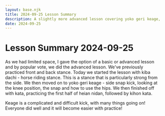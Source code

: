 ```yaml
---
layout: base.njk
title: 2024-09-25 Lesson Summary
description: A slightly more advanced lesson covering yoko geri keage, kiba dachi and heian nidan.
date: 2024-09-25
---
```

# Lesson Summary 2024-09-25 

As we had limited space, I gave the option of a basic or advanced lesson and by popular vote, we did the advanced lesson. We've previously practiced front and back stance. Today we started the lesson with kiba dachi - horse riding stance. This is a stance that is particularly strong from the side. We then moved on to yoko geri keage - side snap kick, looking at the knee position, the snap and how to use the hips. We then finished off with kata, practicing the first half of heian nidan, followed by kihon kata.

Keage is a complicated and difficult kick, with many things going on! Everyone did well and it will become easier with practice!
